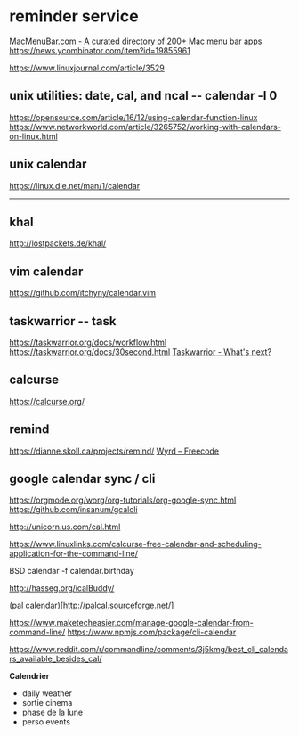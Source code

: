 # reminder service


[MacMenuBar.com - A curated directory of 200+ Mac menu bar apps](https://macmenubar.com/#front-page-3)
https://news.ycombinator.com/item?id=19855961

https://www.linuxjournal.com/article/3529

## unix utilities: date, cal, and ncal -- calendar -l 0
https://opensource.com/article/16/12/using-calendar-function-linux
https://www.networkworld.com/article/3265752/working-with-calendars-on-linux.html
## unix calendar
https://linux.die.net/man/1/calendar

---

## khal
http://lostpackets.de/khal/

## vim calendar
https://github.com/itchyny/calendar.vim


## taskwarrior -- task
https://taskwarrior.org/docs/workflow.html
https://taskwarrior.org/docs/30second.html
[Taskwarrior - What's next?](https://taskwarrior.org/)


## calcurse
https://calcurse.org/

## remind
https://dianne.skoll.ca/projects/remind/
[Wyrd – Freecode](http://freshmeat.sourceforge.net/projects/wyrd/)


## google calendar sync / cli
https://orgmode.org/worg/org-tutorials/org-google-sync.html
https://github.com/insanum/gcalcli

http://unicorn.us.com/cal.html

https://www.linuxlinks.com/calcurse-free-calendar-and-scheduling-application-for-the-command-line/

BSD calendar -f calendar.birthday

http://hasseg.org/icalBuddy/

(pal calendar)[http://palcal.sourceforge.net/]

https://www.maketecheasier.com/manage-google-calendar-from-command-line/
https://www.npmjs.com/package/cli-calendar

https://www.reddit.com/r/commandline/comments/3j5kmg/best_cli_calendars_available_besides_cal/



**Calendrier**

- daily weather
- sortie cinema
- phase de la lune
- perso events
